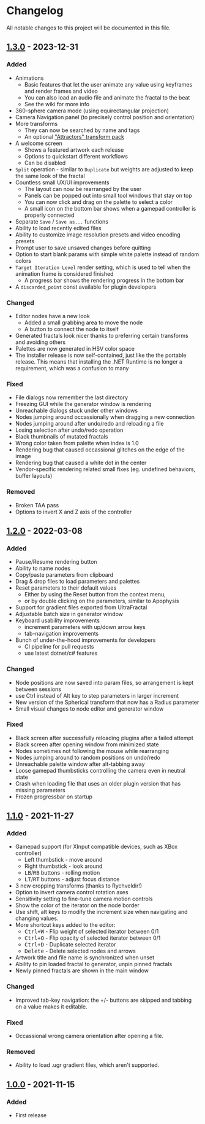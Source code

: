 # Changelog

All notable changes to this project will be documented in this file.

## [1.3.0] - 2023-12-31
### Added
 - Animations
   - Basic features that let the user animate any value using keyframes and render frames and video
   - You can also load an audio file and animate the fractal to the beat
   - See the wiki for more info
 - 360-sphere camera mode (using equirectangular projection)
 - Camera Navigation panel (to precisely control position and orientation)
 - More transforms
   - They can now be searched by name and tags
   - An optional ["Attractors" transform pack](https://github.com/bezo97/ifsr-attractors)
 - A welcome screen
   - Shows a featured artwork each release
   - Options to quickstart different workflows
   - Can be disabled
 - `Split` operation - similar to `Duplicate` but weights are adjusted to keep the same look of the fractal
 - Countless small UX/UI improvements
   - The layout can now be rearranged by the user
   - Panels can be popped out into small tool windows that stay on top
   - You can now click and drag on the palette to select a color
   - A small icon on the bottom bar shows when a gamepad controller is properly connected
 - Separate `Save` / `Save as...` functions
 - Ability to load recently edited files
 - Ability to customize image resolution presets and video encoding presets
 - Prompt user to save unsaved changes before quitting
 - Option to start blank params with simple white palette instead of random colors
 - `Target Iteration Level` render setting, which is used to tell when the animation frame is considered finished
   - A progress bar shows the rendering progress in the bottom bar
 - A `discarded_point` const available for plugin developers

### Changed
 - Editor nodes have a new look
   - Added a small grabbing area to move the node
   - A button to connect the node to itself
 - Generated fractals look nicer thanks to preferring certain transforms and avoiding others
 - Palettes are now generated in HSV color space
 - The installer release is now self-contained, just like the the portable release. This means that installing the .NET Runtime is no longer a requirement, which was a confusion to many

### Fixed
 - File dialogs now remember the last directory
 - Freezing GUI while the generator window is rendering
 - Unreachable dialogs stuck under other windows
 - Nodes jumping around occassionally when dragging a new connection
 - Nodes jumping around after undo/redo and reloading a file
 - Losing selection after undo/redo operation
 - Black thumbnails of mutated fractals
 - Wrong color taken from palette when index is 1.0
 - Rendering bug that caused occassional glitches on the edge of the image
 - Rendering bug that caused a white dot in the center
 - Vendor-specific rendering related small fixes (eg. undefined behaviors, buffer layouts)

### Removed
 - Broken TAA pass
 - Options to invert X and Z axis of the controller

## [1.2.0] - 2022-03-08
### Added
- Pause/Resume rendering button
- Ability to name nodes
- Copy/paste parameters from clipboard
- Drag & drop files to load parameters and palettes
- Reset parameters to their default values
  - Either by using the Reset button from the context menu,
  - or by double clicking on the parameters, similar to Apophysis
- Support for gradient files exported from UltraFractal
- Adjustable batch size in generator window
- Keyboard usability improvements
  - increment parameters with up/down arrow keys
  - tab-navigation improvements
- Bunch of under-the-hood improvements for developers
  - CI pipeline for pull requests
  - use latest dotnet/c# features

### Changed
- Node positions are now saved into param files, so arrangement is kept between sessions
- use Ctrl instead of Alt key to step parameters in larger increment
- New version of the Spherical transform that now has a Radius parameter
- Small visual changes to node editor and generator window

### Fixed
- Black screen after successfully reloading plugins after a failed attempt
- Black screen after opening window from minimized state
- Nodes sometimes not following the mouse while rearranging
- Nodes jumping around to random positions on undo/redo
- Unreachable palette window after alt-tabbing away
- Loose gamepad thumbsticks controlling the camera even in neutral state
- Crash when loading file that uses an older plugin version that has missing parameters
- Frozen progressbar on startup

## [1.1.0] - 2021-11-27
### Added
- Gamepad support (for XInput compatible devices, such as XBox controller)
  - Left thumbstick - move around
  - Right thumbstick - look around
  - <kbd>LB</kbd>/<kbd>RB</kbd> buttons - rolling motion
  - <kbd>LT</kbd>/<kbd>RT</kbd> buttons - adjust focus distance
- 3 new cropping transforms (thanks to Rychveldir!)
- Option to invert camera control rotation axes
- Sensitivity setting to fine-tune camera motion controls
- Show the color of the iterator on the node border
- Use shift, alt keys to modify the increment size when navigating and changing values.
- More shortcut keys added to the editor:
  - <kbd>Ctrl+W</kbd> - Flip weight of selected iterator between 0/1
  - <kbd>Ctrl+O</kbd> - Flip opacity of selected iterator between 0/1
  - <kbd>Ctrl+D</kbd> - Duplicate selected iterator
  - <kbd>Delete</kbd> - Delete selected nodes and arrows
- Artwork title and file name is synchronized when unset
- Ability to pin loaded fractal to generator, unpin pinned fractals
- Newly pinned fractals are shown in the main window

### Changed
- Improved tab-key navigation: the +/- buttons are skipped and tabbing on a value makes it editable.

### Fixed
- Occassional wrong camera orientation after opening a file.

### Removed
- Ability to load .ugr gradient files, which aren't supported.

## [1.0.0] - 2021-11-15
### Added
- First release

[1.3.0]: https://github.com/bezo97/IFSRenderer/releases/tag/v1.3.0
[1.2.0]: https://github.com/bezo97/IFSRenderer/releases/tag/v1.2.0
[1.1.0]: https://github.com/bezo97/IFSRenderer/releases/tag/v1.1.0
[1.0.0]: https://github.com/bezo97/IFSRenderer/releases/tag/v1.0.0
